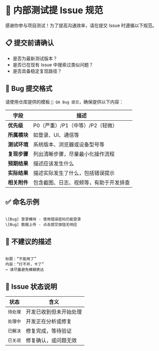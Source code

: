 # 🧪 内部测试提 Issue 规范

感谢你参与项目测试！为了提高沟通效率，请在提交 Issue 时遵循以下规范。

## 📋 提交前请确认

- 是否为最新测试版本？
- 是否已在现有 Issue 中搜索过类似问题？
- 是否具备稳定复现路径？

## 🐞 Bug 提交格式

请使用仓库提供的模板 `🧪 QA Bug 提交`，确保提供以下内容：

| 字段 | 描述 |
|------|------|
| **优先级** | P0（严重）/P1（中等）/P2（轻微） |
| **所属模块** | 如登录、UI、通信等 |
| **测试环境** | 系统版本、浏览器或设备型号等 |
| **复现步骤** | 列出清晰步骤，尽量最小化操作流程 |
| **预期结果** | 描述应该发生什么 |
| **实际结果** | 描述实际发生了什么，包括错误提示 |
| **相关附件** | 包含截图、日志、视频等，有助于开发排查 |

## ✅ 命名示例

```

\[Bug] 登录模块 - 使用错误密码仍能登录
\[Bug] 数据上传 - 点击提交按钮无响应

```

## 🚫 不建议的描述

```

标题：“不能用了”
内容：“打不开，卡了”
→ 请尽量避免模糊表达

```

## 📌 Issue 状态说明

| 状态 | 含义 |
|------|------|
| `待处理` | 开发已收到但未开始处理 |
| `处理中` | 开发正在分析或修复 |
| `已解决` | 修复完成，等待验证 |
| `已关闭` | 修复确认，或问题无效 |